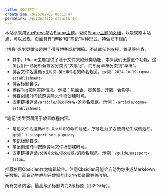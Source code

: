 ```yaml
---
title: 站点结构
createTime: 2025/02/05 08:18:47
permalink: /guide/site-structure/
---
```

本站点采用[VuePress](https://vuepress.vuejs.org/)配合[Plume主题](https://theme-plume.vuejs.press)。查阅[Plume主题的文档](https://theme-plume.vuejs.press/guide/project-structure/)，以及观察本站点，可以发现，页面具有“博客”和“笔记”两种形式。特做以下规约：

“博客”类型页面仅适用于撰写博客或新闻稿。不放置任何教程、维基等内容。

- 其中，Plume主题提供了基于文件夹的分类功能，本来我们无需这个功能，这里我们一致将所有博客分类到“大事记”，而所有草稿分类到“草稿”。
- 博客文件名遵循`发生时间-英文事件名`的命名规范。示例：`2024-10-19-cqmua-establishment`。
- 博客标题自取。
- 博客Tag按照实际情况。例如：见面会、服务器、开服、合影等。
- 博客创建时间按照实际文件稿创建时间。
- 固定链接遵循`/article/英文事件名/`的命名规范。示例：`/article/cqmua-establishment`。

“笔记”类型页面用于放置教程内容。

- 笔记文件名遵循`序号.英文标题`的命名规范，序号是为了方便自动生成侧边栏。示例：`1.passport-setup-guide`。
- 笔记标题自取。
- 笔记创建时间按照实际文件稿创建时间。
- 固定链接遵循`/分类英文名/英文标题/`的命名规范。示例：`/guide/passport-setup`。

推荐使用Obsidian作为编辑软件。注意Obsidian可能会自动为你生成Markdown元数据，而自动生成的元数据的固定链接是需要修改的。

所有文章内容，最高级子标题均为2级标题（即2个`#`号）。